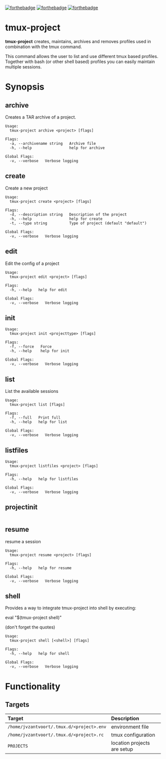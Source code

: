 [![forthebadge](https://forthebadge.com/images/badges/made-with-crayons.svg)](https://forthebadge.com)
[![forthebadge](https://forthebadge.com/images/badges/designed-in-etch-a-sketch.svg)](https://forthebadge.com)
[![forthebadge](https://forthebadge.com/images/badges/you-didnt-ask-for-this.svg)](https://forthebadge.com)


# tmux-project

**tmux-project** creates, maintains, archives and removes profiles used in
combination with the tmux command.

This command allows the user to list and use different tmux based profiles.
Together with bash (or other shell based) profiles you can easily maintain
multiple sessions.

# Synopsis
## archive
Creates a TAR archive of a project.


```
Usage:
  tmux-project archive <project> [flags]

Flags:
  -a, --archivename string   Archive file
  -h, --help                 help for archive

Global Flags:
  -v, --verbose   Verbose logging
```


## create
Create a new project


```
Usage:
  tmux-project create <project> [flags]

Flags:
  -d, --description string   Description of the project
  -h, --help                 help for create
  -t, --type string          Type of project (default "default")

Global Flags:
  -v, --verbose   Verbose logging
```


## edit
Edit the config of a project


```
Usage:
  tmux-project edit <project> [flags]

Flags:
  -h, --help   help for edit

Global Flags:
  -v, --verbose   Verbose logging
```


## init


```
Usage:
  tmux-project init <projecttype> [flags]

Flags:
  -f, --force   Force
  -h, --help    help for init

Global Flags:
  -v, --verbose   Verbose logging
```


## list
List the available sessions


```
Usage:
  tmux-project list [flags]

Flags:
  -f, --full   Print full
  -h, --help   help for list

Global Flags:
  -v, --verbose   Verbose logging
```


## listfiles


```
Usage:
  tmux-project listfiles <project> [flags]

Flags:
  -h, --help   help for listfiles

Global Flags:
  -v, --verbose   Verbose logging
```


## projectinit


```
```


## resume
resume a session


```
Usage:
  tmux-project resume <project> [flags]

Flags:
  -h, --help   help for resume

Global Flags:
  -v, --verbose   Verbose logging
```


## shell
Provides a way to integrate tmux-project into shell by executing:

  eval "$(tmux-project shell)"

(don't forget the quotes)


```
Usage:
  tmux-project shell [<shell>] [flags]

Flags:
  -h, --help   help for shell

Global Flags:
  -v, --verbose   Verbose logging
```



# Functionality

## Targets

| Target                              | Description                 |
|:------------------------------------|:----------------------------|
| ```/home/jvzantvoort/.tmux.d/<project>.env``` | environment file            |
| ```/home/jvzantvoort/.tmux.d/<project>.rc```  | tmux configuration          |
| ```PROJECTS```                      | location projects are setup |
